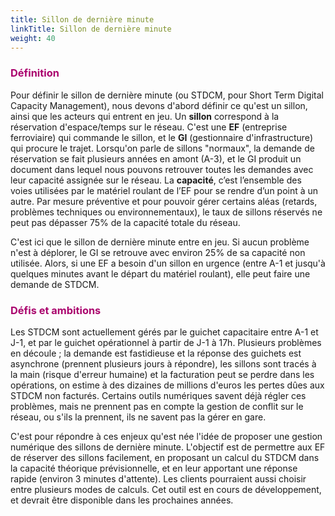 ```yaml
---
title: Sillon de dernière minute
linkTitle: Sillon de dernière minute
weight: 40
---
```


<font color=#aa026d>

### Définition

</font>

Pour définir le sillon de dernière minute (ou STDCM, pour Short Term Digital Capacity Management), nous devons d'abord définir ce qu'est un sillon, ainsi que les acteurs qui entrent en jeu. Un **sillon** correspond à la réservation d'espace/temps sur le réseau. C'est une **EF** (entreprise ferroviaire) qui commande le sillon, et le **GI** (gestionnaire d'infrastructure) qui procure le trajet. Lorsqu'on parle de sillons "normaux", la demande de réservation se fait plusieurs années en amont (A-3), et le GI produit un document dans lequel nous pouvons retrouver toutes les demandes avec leur capacité assignée sur le réseau. La **capacité**, c’est l’ensemble des voies utilisées par le matériel roulant de l’EF pour se rendre d’un point à un autre. Par mesure préventive et pour pouvoir gérer certains aléas (retards, problèmes techniques ou environnementaux), le taux de sillons réservés ne peut pas dépasser 75% de la capacité totale du réseau.

C'est ici que le sillon de dernière minute entre en jeu. Si aucun problème n'est à déplorer, le GI se retrouve avec environ 25% de sa capacité non utilisée. Alors, si une EF a besoin d'un sillon en urgence (entre A-1 et jusqu'à quelques minutes avant le départ du matériel roulant), elle peut faire une demande de STDCM.

<font color=#aa026d>

### Défis et ambitions

</font>

Les STDCM sont actuellement gérés par le guichet capacitaire entre A-1 et J-1, et par le guichet opérationnel à partir de J-1 à 17h. Plusieurs problèmes en découle ; la demande est fastidieuse et la réponse des guichets est asynchrone (prennent plusieurs jours à répondre), les sillons sont tracés à la main (risque d'erreur humaine) et la facturation peut se perdre dans les opérations, on estime à des dizaines de millions d'euros les pertes dûes aux STDCM non facturés. Certains outils numériques savent déjà régler ces problèmes, mais ne prennent pas en compte la gestion de conflit sur le réseau, ou s'ils la prennent, ils ne savent pas la gérer en gare.

C'est pour répondre à ces enjeux qu'est née l'idée de proposer une gestion numérique des sillons de dernière minute. L'objectif est de permettre aux EF de réserver des sillons facilement, en proposant un calcul du STDCM dans la capacité théorique prévisionnelle, et en leur apportant une réponse rapide (environ 3 minutes d'attente). Les clients pourraient aussi choisir entre plusieurs modes de calculs. Cet outil est en cours de développement, et devrait être disponible dans les prochaines années. 

